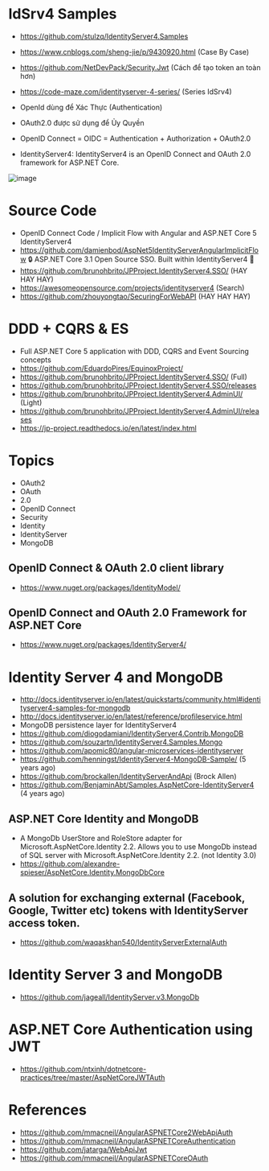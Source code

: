# IdSrv4 Samples
+ https://github.com/stulzq/IdentityServer4.Samples
+ https://www.cnblogs.com/sheng-jie/p/9430920.html (Case By Case)
+ https://github.com/NetDevPack/Security.Jwt (Cách để tạo token an toàn hơn)
+ https://code-maze.com/identityserver-4-series/ (Series IdSrv4)

+ OpenId dùng để Xác Thực (Authentication)
+ OAuth2.0 được sử dụng để Ủy Quyền
+ OpenID Connect = OIDC = Authentication + Authorization + OAuth2.0
+ IdentityServer4: IdentityServer4 is an OpenID Connect and OAuth 2.0 framework for ASP.NET Core.

![image](https://user-images.githubusercontent.com/87538251/126874256-cabefda1-55d0-47fe-a910-5b68e70c4e81.png)

# Source Code
+ OpenID Connect Code / Implicit Flow with Angular and ASP.NET Core 5 IdentityServer4
+ https://github.com/damienbod/AspNet5IdentityServerAngularImplicitFlow
 🔒 ASP.NET Core 3.1 Open Source SSO. Built within IdentityServer4 🔑 
+ https://github.com/brunohbrito/JPProject.IdentityServer4.SSO/ (HAY HAY HAY)
+ https://awesomeopensource.com/projects/identityserver4 (Search)
+ https://github.com/zhouyongtao/SecuringForWebAPI (HAY HAY HAY)

# DDD + CQRS & ES
+ Full ASP.NET Core 5 application with DDD, CQRS and Event Sourcing concepts
+ https://github.com/EduardoPires/EquinoxProject/
+ https://github.com/brunohbrito/JPProject.IdentityServer4.SSO/ (Full)
+ https://github.com/brunohbrito/JPProject.IdentityServer4.SSO/releases
+ https://github.com/brunohbrito/JPProject.IdentityServer4.AdminUI/ (Light)
+ https://github.com/brunohbrito/JPProject.IdentityServer4.AdminUI/releases
+ https://jp-project.readthedocs.io/en/latest/index.html

# Topics
+ OAuth2
+ OAuth
+ 2.0
+ OpenID Connect
+ Security
+ Identity
+ IdentityServer
+ MongoDB

## OpenID Connect & OAuth 2.0 client library
+ https://www.nuget.org/packages/IdentityModel/

## OpenID Connect and OAuth 2.0 Framework for ASP.NET Core
+ https://www.nuget.org/packages/IdentityServer4/

# Identity Server 4 and MongoDB
+ http://docs.identityserver.io/en/latest/quickstarts/community.html#identityserver4-samples-for-mongodb
+ http://docs.identityserver.io/en/latest/reference/profileservice.html
+ MongoDB persistence layer for IdentityServer4
+ https://github.com/diogodamiani/IdentityServer4.Contrib.MongoDB
+ https://github.com/souzartn/IdentityServer4.Samples.Mongo
+ https://github.com/apomic80/angular-microservices-identityserver
+ https://github.com/henningst/IdentityServer4-MongoDB-Sample/ (5 years ago)
+ https://github.com/brockallen/IdentityServerAndApi (Brock Allen)
+ https://github.com/BenjaminAbt/Samples.AspNetCore-IdentityServer4 (4 years ago)

## ASP.NET Core Identity and MongoDB
+ A MongoDb UserStore and RoleStore adapter for Microsoft.AspNetCore.Identity 2.2. Allows you to use MongoDb instead of SQL server with Microsoft.AspNetCore.Identity 2.2. (not Identity 3.0)
+ https://github.com/alexandre-spieser/AspNetCore.Identity.MongoDbCore

## A solution for exchanging external (Facebook, Google, Twitter etc) tokens with IdentityServer access token.
+ https://github.com/waqaskhan540/IdentityServerExternalAuth

# Identity Server 3 and MongoDB
+ https://github.com/jageall/IdentityServer.v3.MongoDb

# ASP.NET Core Authentication using JWT
+ https://github.com/ntxinh/dotnetcore-practices/tree/master/AspNetCoreJWTAuth

# References
+ https://github.com/mmacneil/AngularASPNETCore2WebApiAuth
+ https://github.com/mmacneil/AngularASPNETCoreAuthentication
+ https://github.com/jatarga/WebApiJwt
+ https://github.com/mmacneil/AngularASPNETCoreOAuth
